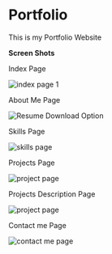 # Portfolio
This is my Portfolio Website

**Screen Shots**

Index Page

![index page 1](https://github.com/lokesh9999b/Portfolio/assets/87296735/4293718a-653d-44d6-b3c1-06e409aad706)

About Me Page

![Resume Download Option](https://github.com/lokesh9999b/Portfolio/assets/87296735/d1e2b89b-115f-4cae-8c9b-6eac0fd33073)

Skills Page

![skills page](https://github.com/lokesh9999b/Portfolio/assets/87296735/611b3631-1d5a-4105-b5b4-9798f57d1452)

Projects Page

![project page](https://github.com/lokesh9999b/Portfolio/assets/87296735/f666d6d2-b893-4147-af7e-a5650cd93730)

Projects Description Page

![project page](https://github.com/lokesh9999b/Portfolio/assets/87296735/35ca60be-7972-49f8-b147-61f0ed3ad05e)

Contact me Page

![contact me page](https://github.com/lokesh9999b/Portfolio/assets/87296735/02a2d80d-d8df-4ed8-b659-2d24c80676b5)






